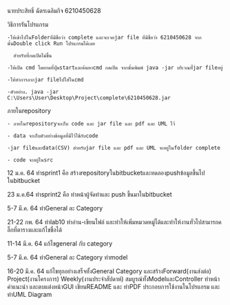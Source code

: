 นายประสิทธิ์ ฉัตรเฉลิมกิจ 6210450628

วิธีการรันโปรแกรม

	-ให้เข้าไปในFolderที่มีชื่อว่า complete และจะเจอjar file ที่มีชื่อว่า 6210450628 จากนั้นDouble click Run โปรแกรมได้เลย

	  สำหรับที่กดเปิดไม่ขึ้น

	-ให้เปิด cmd โดยกดที่ปุ่มstartและค้นหาcmd กดเปิด จากนั้นพิมพ์ java -jar บริเวณที่่jar fileอยู่

	-ให้ทำการลากjar fileไปใส่ในcmd

	-ตัวอย่าง. java -jar C:\Users\User\Desktop\Project\complete\6210450628.jar

ภายในrepository

	- ภายในrepositoryจะเก็บ code และ jar file และ pdf และ UML ไว้

	- data จะเก็บตัวอย่างข้อมูลที่มีไว้ใช้กับcode

	-jar fileและdata(CSV) สำหรับjar file และ pdf และ UML จะอยู่ในfolder complete

	- code จะอยู่ในsrc

12 ม.ค. 64 ทำsprint1 คือ สร้างrepositoryในbitbucketและทดลองpushข้อมูลขึ้นไปในbitbucket

23 ม.ค.64 ทำsprint2 คือ ทำหน้าผู้จัดทำและ push ขึ้นมาในbitbucket

5-7 มี.ค. 64 ทำGeneral ละ Category

21-22 กพ. 64 ทำlab10 ทำอ่าน-เขียนไฟล์ และทำให้เพิ่มหมวดหมู่ได้และทำให้งานทั่วไปสามารถคลิ๊กที่ตารางและแก้ไขชื่อได้

11-14 มี.ค. 64  แก้ไขgeneral กับ category

5-7 มี.ค. 64 ทำGeneral ละ Category ทำmodel

16-20 มี.ค. 64 แก้ไขทุกอย่างเสร็จทั้งGeneral Category และสร้างForward(งานส่งต่อ) Project(งานโครงการ)  Weekly(งานประจำสัปดาห์) 
	   สมบูรณ์ทั้งModelและController ทำหน้าคำแนะนำ และตบแต่งหน้าGUI เขียนREADME และ ทำPDF ประกอบการใช้งานในโปรแกรม
	   และทำUML Diagram


